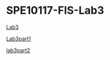 # SPE10117-FIS-Lab3

[Lab3](http://personal.cityu.edu.hk/dcywchan/2021SemASPE10117/lab3.html)

[Lab3part1](lab3part1.md)

[lab3part2](printBigD.py)
